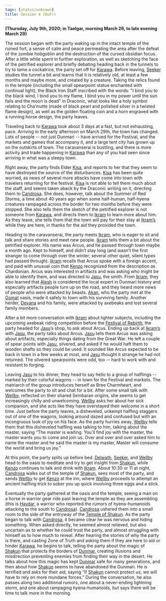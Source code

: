 ```yaml
---
tags: [status/unknown]
title: Session 4 (DuFr)
---
```



**(Thursday, July 9th, 2020; in Taelgar, morning March 26, to late evening March 29)**

The session began with the party waking up in the intact temple of the ruined fort, a sense of calm and peace permeating the area after the defeat of the zombie hobgoblin and the destruction of the cursed obsidian focus. After a little while spent in further exploration, as well as sketching the face of the petrified explorer and briefly debating heading back in the tunnels to try to tame a cockatrice, the party set off for [Karawa](<../../../gazetteer/greater-dunmar/realms/dunmar/eastern-dunmar/karawa.md>). Before leaving, [Seeker](<../../../people/pcs/dunmar-fellowship/seeker.md>) studies the tunnel a bit and learns that it is relatively old, at least a few months and maybe more, and created by a creature. Taking the relics found in the temple (including the small spearpoint statue enchanted with continual light), the Black Iron Staff inscribed with the words: "I bind you to the black wind, I bind you to my flame, I bind you in my power until the sun fails and the moon is dead" in Draconic, what looks like a holy symbol relating to Cha’mutte (made of black pearl and polished silver in a twisted flame design), as well as the golden floating coin and a horn engraved with a running horse design, the party leaves. 

Traveling back to [Karawa](<../../../gazetteer/greater-dunmar/realms/dunmar/eastern-dunmar/karawa.md>) took about 3 days at a fast, but not exhausting, pace. Arriving in the early afternoon on March 29th, the town has changed. Lots of people -- not just Dunmari -- have arrived for the Festival, and the markets and games that accompany it, and a large tent city has grown up on the outskirts of town. The caravanserai is bustling, and there is more activity and trade happening in [Karawa](<../../../gazetteer/greater-dunmar/realms/dunmar/eastern-dunmar/karawa.md>) than any of you had seen since arriving in what was a sleepy town. 

RIght away, the party finds Elder [Kisa](<../../../people/dunmari/kisa.md>), and reports to her that they seem to have destroyed the source of the disturbances. [Kisa](<../../../people/dunmari/kisa.md>) has been quite worried, as news of several more attacks have come into town with travelers returning for the festival. [Kisa](<../../../people/dunmari/kisa.md>) is not able to tell them much about the staff, and seems taken aback by the Draconic writing on it, directing them to [Candrosa](<../../../people/dunmari/candrosa.md>). She does, however, talk about the Summer of Red Storms, a time about 40 years ago when some half-human, half-hyena creatures rampaged across the border for two months before they were stopped. She also tells them the sketch of the petrified explorer is not someone from [Karawa](<../../../gazetteer/greater-dunmar/realms/dunmar/eastern-dunmar/karawa.md>), and directs them to [Ikram](<../../../people/dunmari/ikram.md>) to learn more about him. As they leave, she tells them that the town will pay for their stay at [Ikram’s](<../../../gazetteer/greater-dunmar/realms/dunmar/eastern-dunmar/ikrams.md>) while they are here, in thanks for the aid they provided the town.

Heading to the caravanserai, the party meets [Ikram](<../../../people/dunmari/ikram.md>), who is eager to sit and talk and share stories and meet new people. [Ikram](<../../../people/dunmari/ikram.md>) tells them a bit about the petrified explorer. His name was Arcus, and he passed through town maybe a month ago. Kept to himself, and didn’t stay long (and wasn’t the first stranger to come through over the winter; several other quiet, silent types had passed through). [Ikram](<../../../people/dunmari/ikram.md>) recalls that Arcus spoke with a foreign accent, and paid with unusual coin that [Kenzo](<../../../people/pcs/dunmar-fellowship/kenzo.md>) recognized from the description as Chardonian. Arcus was interested in artifacts and was asking who might be able to identify them, and was directed to [Jasu](<../../../people/dunmari/jasu.md>), the smith. From [Ikram](<../../../people/dunmari/ikram.md>), they also learned that [Alesh](<../../../people/dunmari/alesh.md>) is considered the local expert in Dunmari history and especially artifacts people turn up on the road, and they heard more news of people who were attacked by beasts. [Akan](<../../../people/dunmari/akan.md>), who the party met at the [Gomat](<../../../gazetteer/greater-dunmar/dunmari-basin/gomat.md>) oasis, made it safely to town with his surviving family. Another herder, [Devana](<../../../people/dunmari/devana.md>) and his family, were attacked by axebeaks and lost several family members.

After a bit more conversation with [Ikram](<../../../people/dunmari/ikram.md>) about lighter subjects, including the upcoming axebeak riding competition before the [Festival of Rebirth](<../../../time/holidays-and-festivals/dunmari-festivals/festival-of-rebirth.md>), the party headed for [Jasu](<../../../people/dunmari/jasu.md>)’s shop, to ask about Arcus. Ending up back at [Ikram’s](<../../../gazetteer/greater-dunmar/realms/dunmar/eastern-dunmar/ikrams.md>) with [Jasu](<../../../people/dunmari/jasu.md>), the party talks about Arcus. [Jasu](<../../../people/dunmari/jasu.md>) tells them Arcus was asking about artifacts, especially things dating from the Great War. He left a couple of spear points with [Jasu](<../../../people/dunmari/jasu.md>), silvered, and asked if he would haft them to wooden shafts so they could be used. It sounded like Arcus expected to be back in town in a few weeks at most, and [Jasu](<../../../people/dunmari/jasu.md>) thought it strange he had not returned. The silvered spearpoints were odd, too -- hard to work with and resistant to forging. 

Leaving [Jasu](<../../../people/dunmari/jasu.md>) to his dinner, they head to say hello to a group of halflings -- marked by their colorful wagons -- in town for the Festival and markets. The matriarch of the group introduces herself as Bree Charmheart, and welcomes the party to sit and chat for a bit. After some small talk with [Wellby](<../../../people/pcs/dunmar-fellowship/wellby.md>), reflected on their shared Sembaran origins, she seems to get increasingly chilly and unwelcoming. [Wellby](<../../../people/pcs/dunmar-fellowship/wellby.md>) asks her about her sick companion, and she acts like they have overstayed their welcome in a short time. Just before the party leaves, a disheveled, unkempt halfling staggers out of one of the wagons, looking around dazed and confused but with an incongruous look of joy on his face. As the party hurries away, [Wellby](<../../../people/pcs/dunmar-fellowship/wellby.md>) tells them that this disheveled halfling was talking to him, talking about the master, saying “The master is waiting. You'll find joy with the master, the master wants you to come and join us. Over and over and over asked him to name the master and he said the master is my master, Master will consume the world and bring us joy.”

At this point, the party splits up before bed. [Delwath](<../../../people/pcs/dunmar-fellowship/delwath.md>), [Seeker](<../../../people/pcs/dunmar-fellowship/seeker.md>), and [Wellby](<../../../people/pcs/dunmar-fellowship/wellby.md>) head to the oasis to meditate and try to get insight from [Shakun](<../../../cosmology/gods/incorporeal-gods/dunmari/shakun.md>), while [Kenzo](<../../../people/pcs/dunmar-fellowship/kenzo.md>) continues to talk and drink with [Ikram](<../../../people/dunmari/ikram.md>). About 10:30 or 11 at night, [Candrosa](<../../../people/dunmari/candrosa.md>) walks out of the temple of [Shakun](<../../../cosmology/gods/incorporeal-gods/dunmari/shakun.md>), sees most of the party, and sends [Wellby](<../../../people/pcs/dunmar-fellowship/wellby.md>) to get [Kenzo](<../../../people/pcs/dunmar-fellowship/kenzo.md>) at the inn, where [Wellby](<../../../people/pcs/dunmar-fellowship/wellby.md>) proceeds to attempt an ancient halfling trick to sober you up quick involving three eggs and a stick.

Eventually the party gathered at the oasis and the temple, seeing a man on a horse in warrior gear ride past leaving the temple as they are assembling (this is [Havdar](<../../../people/dunmari/havdar.md>), a warrior who reported the rumors of hyena-humanoids attacking to the south to [Candrosa](<../../../people/dunmari/candrosa.md>)). [Candrosa](<../../../people/dunmari/candrosa.md>) ushered them into a small room to the side of the entryway of the [Temple of Shakun](<../../../gazetteer/greater-dunmar/realms/dunmar/eastern-dunmar/temple-of-shakun.md>). As the party began to talk with [Candrosa](<../../../people/dunmari/candrosa.md>), it became clear he was nervous and hiding something. When asked directly, he seemed almost relieved, but also uncertain as to whether he could trust the party, and almost struggling with himself as to how much to reveal. After hearing the stories of why the party is there, and casting Zone of Truth and asking them if they are here to aid or hinder [Karawa](<../../../gazetteer/greater-dunmar/realms/dunmar/eastern-dunmar/karawa.md>), he begins to talk, telling the party about the magic of [Shakun](<../../../cosmology/gods/incorporeal-gods/dunmari/shakun.md>) that protects the borders of [Dunmar](<../../../gazetteer/greater-dunmar/realms/dunmar/dunmar.md>), creating illusions and misdirection preventing enemies from finding their way in the desert. He talks about how this magic has kept [Dunmar](<../../../gazetteer/greater-dunmar/realms/dunmar/dunmar.md>) safe for many generations, and then about how [Shakun](<../../../cosmology/gods/incorporeal-gods/dunmari/shakun.md>) seems to have abandoned the Dunmari. He is terrified and asks for their aid, saying “If [Shakun](<../../../cosmology/gods/incorporeal-gods/dunmari/shakun.md>) cannot protect us, we will have to rely on more mundane forces.” During the conversation, he also passes along two additional rumors, one about a never-ending lightning storm, and one about rampaging hyena-humanoids, but says there will be time to talk more in the morning. 

